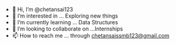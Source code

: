 - 👋 Hi, I’m @chetansai123
- 👀 I’m interested in ... Exploring new things
- 🌱 I’m currently learning ... Data Structures
- 💞️ I’m looking to collaborate on ...Internships
- 📫 How to reach me ... through chetansaissmb123@gmail.com

<!---
chetansai123/chetansai123 is a ✨ special ✨ repository because its `README.md` (this file) appears on your GitHub profile.
You can click the Preview link to take a look at your changes.
--->
